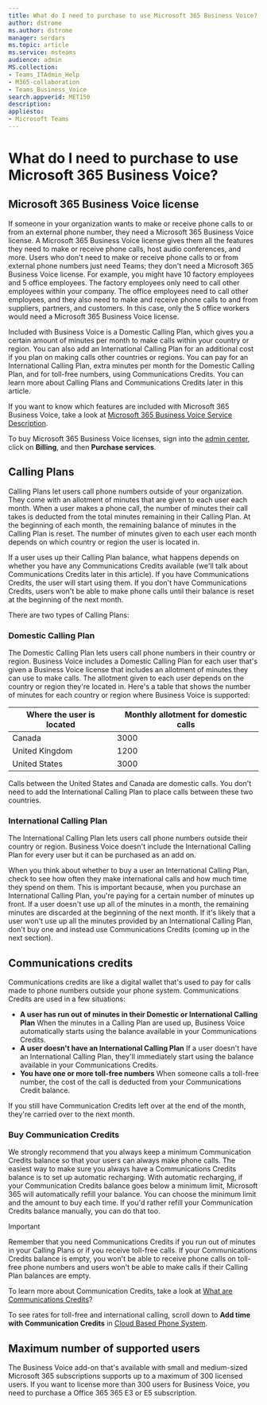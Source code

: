 ```yaml
---
title: What do I need to purchase to use Microsoft 365 Business Voice?
author: dstrome 
ms.author: dstrome
manager: serdars
ms.topic: article
ms.service: msteams
audience: admin
MS.collection: 
- Teams_ITAdmin_Help
- M365-collaboration
- Teams_Business_Voice
search.appverid: MET150
description: 
appliesto: 
- Microsoft Teams
---
```


# What do I need to purchase to use Microsoft 365 Business Voice?

## Microsoft 365 Business Voice license

If someone in your organization wants to make or receive phone calls to or from an external phone number, they need a Microsoft 365 Business Voice license. A Microsoft 365 Business Voice license gives them all the features they need to make or receive phone calls, host audio conferences, and more. Users who don't need to make or receive phone calls to or from external phone numbers just need Teams; they don't need a Microsoft 365 Business Voice license. For example, you might have 10 factory employees and 5 office employees. The factory employees only need to call other employees within your company. The office employees need to call other employees, and they also need to make and receive phone calls to and from suppliers, partners, and customers. In this case, only the 5 office workers would need a Microsoft 365 Business Voice license.

Included with Business Voice is a Domestic Calling Plan, which gives you a certain amount of minutes per month to make calls within your country or region. You can also add an International Calling Plan for an additional cost if you plan on making calls other countries or regions. You can pay for an International Calling Plan, extra minutes per month for the Domestic Calling Plan, and for toll-free numbers, using Communications Credits. You can learn more about Calling Plans and Communications Credits later in this article.

If you want to know which features are included with Microsoft 365 Business Voice, take a look at [Microsoft 365 Business Voice Service Description](https://docs.microsoft.com/office365/servicedescriptions/microsoft-365-business-voice-service-description).

To buy Microsoft 365 Business Voice licenses, sign into the [admin center](https://admin.microsoft.com/Adminportal/Home#/homepage), click on **Billing**, and then **Purchase services**.

## Calling Plans

Calling Plans let users call phone numbers outside of your organization. They come with an allotment of minutes that are given to each user each month. When a user makes a phone call, the number of minutes their call takes is deducted from the total minutes remaining in their Calling Plan. At the beginning of each month, the remaining balance of minutes in the Calling Plan is reset. The number of minutes given to each user each month depends on which country or region the user is located in.

If a user uses up their Calling Plan balance, what happens depends on whether you have any Communications Credits available (we'll talk about Communications Credits later in this article). If you have Communications Credits, the user will start using them. If you don't have Communications Credits, users won't be able to make phone calls until their balance is reset at the beginning of the next month.

There are two types of Calling Plans:

### Domestic Calling Plan

The Domestic Calling Plan lets users call phone numbers in their country or region. Business Voice includes a Domestic Calling Plan for each user that's given a Business Voice license that includes an allotment of minutes they can use to make calls. The allotment given to each user depends on the country or region they're located in. Here's a table that shows the number of minutes for each country or region where Business Voice is supported:

|Where the user is located          |Monthly allotment for domestic calls |
|-----------------------------------|-------------------------------------|
|Canada                             | 3000                                |
|United Kingdom                     | 1200                                |
|United States                      | 3000                                |

Calls between the United States and Canada are domestic calls. You don't need to add the International Calling Plan to place calls between these two countries.

### International Calling Plan

The International Calling Plan lets users call phone numbers outside their country or region. Business Voice doesn't include the International Calling Plan for every user but it can be purchased as an add on. 

When you think about whether to buy a user an International Calling Plan, check to see how often they make international calls and how much time they spend on them. This is important because, when you purchase an International Calling Plan, you're paying for a certain number of minutes up front. If a user doesn't use up all of the minutes in a month, the remaining minutes are discarded at the beginning of the next month. If it's likely that a user won't use up all the minutes provided by an International Calling Plan, don't buy one and instead use Communications Credits (coming up in the next section).

## Communications credits

Communications credits are like a digital wallet that's used to pay for calls made to phone numbers outside your phone system. Communications Credits are used in a few situations:

- **A user has run out of minutes in their Domestic or International Calling Plan** When the minutes in a Calling Plan are used up, Business Voice automatically starts using the balance available in your Communications Credits.
- **A user doesn't have an International Calling Plan** If a user doesn't have an International Calling Plan, they'll immediately start using the balance available in your Communications Credits.
- **You have one or more toll-free numbers** When someone calls a toll-free number, the cost of the call is deducted from your Communications Credit balance.

If you still have Communication Credits left over at the end of the month, they're carried over to the next month.

### Buy Communication Credits

We strongly recommend that you always keep a minimum Communication Credits balance so that your users can always make phone calls. The easiest way to make sure you always have a Communications Credits balance is to set up automatic recharging. With automatic recharging, if your Communication Credits balance goes below a minimum limit, Microsoft 365 will automatically refill your balance. You can choose the minimum limit and the amount to buy each time. If you'd rather refill your Communication Credits balance manually, you can do that too.

> [!IMPORTANT]
> Remember that you need Communications Credits if you run out of minutes in your Calling Plans or if you receive toll-free calls. If your Communications Credits balance is empty, you won't be able to receive phone calls on toll-free phone numbers and users won't be able to make calls if their Calling Plan balances are empty.

To learn more about Communication Credits, take a look at [What are Communications Credits](../../what-are-communications-credits.md)?

To see rates for toll-free and international calling, scroll down to **Add time with Communication Credits** in [Cloud Based Phone System](https://products.office.com/microsoft-teams/voice-calling#ow-download-rates).

## Maximum number of supported users

The Business Voice add-on that's available with small and medium-sized Microsoft 365 subscriptions supports up to a maximum of 300 licensed users. If you want to license more than 300 users for Business Voice, you need to purchase a Office 365 365 E3 or E5 subscription.

